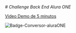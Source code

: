 <em> # Challenge Back End Alura ONE </em>

[Video Demo de 5 minutos](https://www.loom.com/share/e19e485163ad474e8ccb65418f80379c?sid=72cf6f0c-8020-41e6-8b24-9ae3858c520f)

![Badge-Conversor-aluraONE](https://github.com/martindipeco/apiCambio/assets/82969412/7f0ea321-a946-4688-86f8-e354e790c491)

